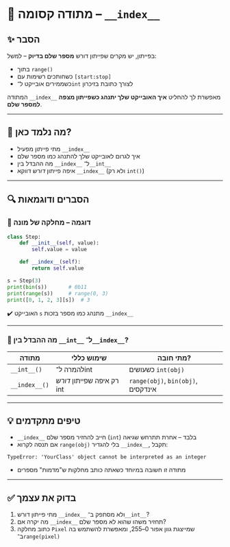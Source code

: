 # 📘 מתודה קסומה – `__index__`

## ✨ הסבר

בפייתון, יש מקרים שפייתון דורש **מספר שלם בדיוק** – למשל:
- בתוך `range()`
- כשחותכים רשימות עם `[start:stop]`
- כשממירים אובייקט ל־`int` לצורך כתובת בזיכרון

המתודה `__index__` מאפשרת לך להחליט **איך האובייקט שלך יתנהג כשפייתון מצפה למספר שלם**.

---

## 🧠 מה נלמד כאן?

- מתי פייתון מפעיל `__index__`
- איך לגרום לאובייקט שלך להתנהג כמו מספר שלם
- מה ההבדל בין `__index__` ל־`__int__`
- איפה פייתון *דורש* דווקא `__index__` (ולא רק `int()`)

---

## 🔍 הסברים ודוגמאות

### 📌 דוגמה – מחלקה של מונה

```python
class Step:
    def __init__(self, value):
        self.value = value

    def __index__(self):
        return self.value

s = Step(3)
print(bin(s))       # 0b11
print(range(s))     # range(0, 3)
print([0, 1, 2, 3][s])  # 3
````

✔️ האובייקט `s` מתנהג כמו מספר בזכות `__index__`

---

### 📌 מה ההבדל בין `__int__` ל־`__index__`?

| מתודה         | שימוש כללי                 | מתי חובה?                          |
| ------------- | -------------------------- | ---------------------------------- |
| `__int__()`   | להמרה ל־int                | כשעושים `int(obj)`                 |
| `__index__()` | רק איפה שפייתון *דורש* int | `range(obj)`, `bin(obj)`, אינדקסים |

---

## 💡 טיפים מתקדמים

* `__index__` חייב להחזיר מספר שלם (`int`) בלבד – אחרת תתרחש שגיאה
* אם תנסה לקרוא `range(obj)` בלי להגדיר `__index__`, תקבל:

```plaintext
TypeError: 'YourClass' object cannot be interpreted as an integer
```

* מתודה זו חשובה במיוחד כשאתה כותב מחלקות ש"מדמות" מספרים

---

## ✅ בדוק את עצמך

1. מתי פייתון דורש `__index__` ולא מסתפק ב־`__int__`?
2. מה יקרה אם `__index__` תחזיר משהו שהוא לא מספר שלם?
3. כתוב מחלקה `Pixel` שמייצגת גוון אפור 0–255, ומאפשרת להשתמש בה ב־`range(pixel)`
